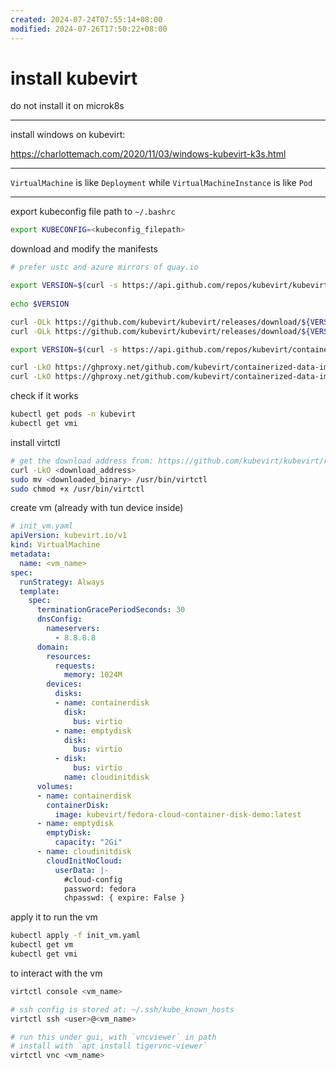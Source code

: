 ```yaml
---
created: 2024-07-24T07:55:14+08:00
modified: 2024-07-26T17:50:22+08:00
---
```


# install kubevirt

do not install it on microk8s

---

install windows on kubevirt:

https://charlottemach.com/2020/11/03/windows-kubevirt-k3s.html

---

`VirtualMachine` is like `Deployment` while `VirtualMachineInstance` is like `Pod`

---

export kubeconfig file path to `~/.bashrc`

```bash
export KUBECONFIG=<kubeconfig_filepath>
```

download and modify the manifests

```bash
# prefer ustc and azure mirrors of quay.io

export VERSION=$(curl -s https://api.github.com/repos/kubevirt/kubevirt/releases | grep tag_name | grep -v -- '-rc' | head -1 | awk -F': ' '{print $2}' | sed 's/,//' | xargs)
    
echo $VERSION

curl -OLk https://github.com/kubevirt/kubevirt/releases/download/${VERSION}/kubevirt-operator.yaml
curl -OLk https://github.com/kubevirt/kubevirt/releases/download/${VERSION}/kubevirt-cr.yaml

export VERSION=$(curl -s https://api.github.com/repos/kubevirt/containerized-data-importer/releases | grep tag_name | grep -v -- '-rc' | head -1 | awk -F': ' '{print $2}' | sed 's/,//' | xargs)

curl -LkO https://ghproxy.net/github.com/kubevirt/containerized-data-importer/releases/download/$VERSION/cdi-operator.yaml
curl -LkO https://ghproxy.net/github.com/kubevirt/containerized-data-importer/releases/download/$VERSION/cdi-cr.yaml
```

check if it works

```bash
kubectl get pods -n kubevirt
kubectl get vmi
```

install virtctl 

```bash
# get the download address from: https://github.com/kubevirt/kubevirt/releases/
curl -LkO <download_address>
sudo mv <downloaded_binary> /usr/bin/virtctl
sudo chmod +x /usr/bin/virtctl
```

create vm (already with tun device inside)

```yaml
# init_vm.yaml
apiVersion: kubevirt.io/v1
kind: VirtualMachine
metadata:
  name: <vm_name>
spec:
  runStrategy: Always
  template:
    spec:
      terminationGracePeriodSeconds: 30
      dnsConfig:
        nameservers:
          - 8.8.8.8
      domain:
        resources:
          requests:
            memory: 1024M
        devices:
          disks:
          - name: containerdisk
            disk:
              bus: virtio
          - name: emptydisk
            disk:
              bus: virtio
          - disk:
              bus: virtio
            name: cloudinitdisk
      volumes:
      - name: containerdisk
        containerDisk:
          image: kubevirt/fedora-cloud-container-disk-demo:latest
      - name: emptydisk
        emptyDisk:
          capacity: "2Gi"
      - name: cloudinitdisk
        cloudInitNoCloud:
          userData: |-
            #cloud-config
            password: fedora
            chpasswd: { expire: False }
```

apply it to run the vm

```bash
kubectl apply -f init_vm.yaml
kubectl get vm
kubectl get vmi
```

to interact with the vm

```bash
virtctl console <vm_name>

# ssh config is stored at: ~/.ssh/kube_known_hosts
virtctl ssh <user>@<vm_name>

# run this under gui, with `vncviewer` in path
# install with `apt install tigervnc-viewer`
virtctl vnc <vm_name>
```
